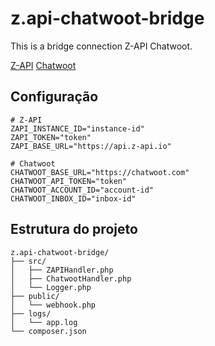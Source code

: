 # z.api-chatwoot-bridge

This is a bridge connection Z-API Chatwoot.

[Z-API](https://www.z-api.io/)
[Chatwoot](https://github.com/chatwoot/chatwoot)

## Configuração

```
# Z-API
ZAPI_INSTANCE_ID="instance-id"
ZAPI_TOKEN="token"
ZAPI_BASE_URL="https://api.z-api.io"

# Chatwoot
CHATWOOT_BASE_URL="https://chatwoot.com"
CHATWOOT_API_TOKEN="token"
CHATWOOT_ACCOUNT_ID="account-id"
CHATWOOT_INBOX_ID="inbox-id"
```

## Estrutura do projeto

```
z.api-chatwoot-bridge/
├── src/
│   ├── ZAPIHandler.php
│   ├── ChatwootHandler.php
│   └── Logger.php
├── public/
│   └── webhook.php
├── logs/
│   └── app.log
└── composer.json
```